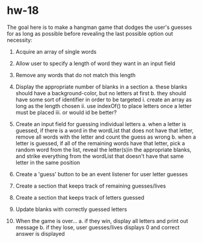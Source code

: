 # hw-18

The goal here is to make a hangman game that dodges the user's guesses
for as long as possible before revealing the last possible option out
necessity:

1.  Acquire an array of single words
2.  Allow user to specify a length of word they want in an input field
3.  Remove any words that do not match this length

4.  Display the appropriate number of blanks in a section
        a. these blanks should have a background-color, but no letters at first
        b. they should have some sort of identifier in order to be targeted
                i. create an array as long as the length chosen
                ii. use indexOf() to place letters once a letter must be placed
                iii. or would id be better?
5.  Create an input field for guessing individual letters
        a. when a letter is guessed, if there is a word in the wordList that does not have that letter, remove all words with the letter and count the guess as wrong
        b. when a letter is guessed, if all of the remaining words have that letter, pick a random word from the list, reveal the letter(s)in the appropriate blanks, and strike everything from the wordList that doesn't have that same letter in the same position
6.  Create a 'guess' button to be an event listener for user letter guesses
7.  Create a section that keeps track of remaining guesses/lives
8.  Create a section that keeps track of letters guessed
9.  Update blanks with correctly guessed letters
10. When the game is over...
        a. if they win, display all letters and print out message
        b. if they lose, user guesses/lives displays 0 and correct answer is displayed